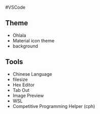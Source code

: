 
#VSCode

## Theme

- Ohlala
- Material icon theme
- background

## Tools

- Chinese Language
- filesize
- Hex Editor
- Tab Out
- Image Preview
- WSL
- Competitive Programming Helper (cph)
